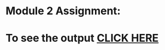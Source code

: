 # Module 2 Assignment:

# To see the output [CLICK HERE](https://tmayankv.github.io/Coursera-HTML-CSS-and-JavaScript-for-Web-Developers/module3_Assignment/index.html)
